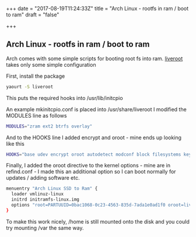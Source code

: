 +++
date = "2017-08-19T11:24:33Z"
title = "Arch Linux - rootfs in ram / boot to ram"
draft = "false"

+++


## Arch Linux - rootfs in ram / boot to ram

Arch comes with some simple scripts for booting root fs into ram.
 [liveroot](https://aur.archlinux.org/packages/liveroot/) takes only some simple configuration

First, install the package
```bash
yaourt -S liveroot
```
This puts the required hooks into /usr/lib/initcpio

An example mkinitcpio.conf is placed into /usr/share/liveroot
I modified the MODULES line as follows
```bash
MODULES="zram ext2 btrfs overlay"
```
And to the HOOKS line I added encrypt and oroot - mine ends up looking like this
```bash
HOOKS="base udev encrypt oroot autodetect modconf block filesystems keyboard fsck"
```
Finally, I added the oroot directive to the kernel options - mine are in refind.conf - I made this an additional option so I can boot normally for updates / adding software etc.
```bash
menuentry "Arch Linux SSD to Ram" {
  loader vmlinuz-linux
  initrd initramfs-linux.img
  options "root=PARTUUID=0bac1068-0c23-4563-835d-7ada1e0ad1f0 oroot=live rw rootflags=subvol=@root add_efi_memmap"
}
```

To make this work nicely, /home is still mounted onto the disk and you could try mounting /var the same way.

